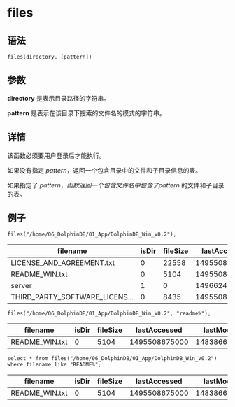 # files

## 语法

`files(directory, [pattern])`

## 参数

**directory** 是表示目录路径的字符串。

**pattern** 是表示在该目录下搜索的文件名的模式的字符串。

## 详情

该函数必须要用户登录后才能执行。

如果没有指定 *pattern*，返回一个包含目录中的文件和子目录信息的表。

如果指定了 *pattern*，*函数返回一个包含文件名中包含了pattern* 的文件和子目录的表。

## 例子

```
files("/home/06_DolphinDB/01_App/DolphinDB_Win_V0.2");
```

| filename | isDir | fileSize | lastAccessed | lastModified |
| --- | --- | --- | --- | --- |
| LICENSE\_AND\_AGREEMENT.txt | 0 | 22558 | 1495508675000 | 1483773234998 |
| README\_WIN.txt | 0 | 5104 | 1495508675000 | 1483866232680 |
| server | 1 | 0 | 1496624932437 | 1496624932437 |
| THIRD\_PARTY\_SOFTWARE\_LICENS... | 0 | 8435 | 1495508675000 | 1483628426506 |

```
files("/home/06_DolphinDB/01_App/DolphinDB_Win_V0.2", "readme%");
```

| filename | isDir | fileSize | lastAccessed | lastModified |
| --- | --- | --- | --- | --- |
| README\_WIN.txt | 0 | 5104 | 1495508675000 | 1483866232680 |

```
select * from files("/home/06_DolphinDB/01_App/DolphinDB_Win_V0.2") where filename like "README%";
```

| filename | isDir | fileSize | lastAccessed | lastModified |
| --- | --- | --- | --- | --- |
| README\_WIN.txt | 0 | 5104 | 1495508675000 | 1483866232680 |

